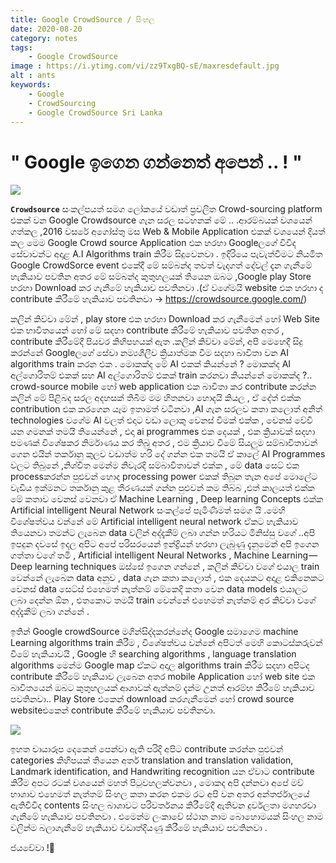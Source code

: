 ```yaml
---
title: Google CrowdSource / සිංහල
date: 2020-08-20 
category: notes
tags:
    - Google CrowdSource
image : https://i.ytimg.com/vi/zz9TxgBQ-sE/maxresdefault.jpg
alt : ants
keywords:
    - Google   
    - CrowdSourcing
    - Google CrowdSource Sri Lanka
---
```

# " Google ඉගෙන ගන්නෙත් අපෙන් .. ! "

![](https://i.ytimg.com/vi/zz9TxgBQ-sE/maxresdefault.jpg)

 **`Crowdsource`** සංකල්පයත් සමග ලෝකයේ වඩාත් ප්‍රචලිත Crowd-sourcing platform එකක් වන Google Crowdsource ගැන සරල සටහනක් මේ .. .ආරම්බයක් වශයෙන් ගත්කල ,2016 වසරේ අගෝස්තු මස Web & Mobile Application එකක් වශයෙන් දියත් කල මෙම Google Crowd source Application එක හරහා Googleලගේ විවිද සේවාවන්ට අදාළ A.I Algorithms train කිරීම සිදුවෙනවා . ඉදිරියෙ පැවැත්වීමට නියමිත Google CrowdSorce event එකේදී මේ සම්බන්ද තවත් වැදගත් දේවල් දැන ගැනීමේ හැකියාව පවතින අතර මේ සම්බන්ද කුතුහලයක් තියෙන ඔබට ,Google play Store හරහා Download කර ගැනීමේ හැකියාව පවතිනවා .(ඒ වගේමයි website එක හරහා ද contribute කිරීමේ හැකියාව පවතිනවා -> https://crowdsource.google.com/)

 කලින් කිව්වා මේන් , play store එක හරහා Download කර ගැනීමෙන් හෝ Web Site එක භාවිතයෙන් හෝ මේ සදහා contribute කිරීමේ හැකියාව පවතින අතර , contribute කිරීමේදී පියවර කිහිපහයක් ඇත .කලින් කිව්වා මේන්, අපි මෙහෙදී සිදු කරන්නේ Googleලගේ සේවා නම්‍යශීලීව ක්‍රියාත්මක වීම සදහා බාවිතා වන AI algorithms train කරන එක . මොකක්ද මේ AI එකක් කියන්නේ ? මොකක්ද AI අල්ගොරිතම් එකක් සහ AI අල්ගොරිතම් එකක් train කරනවා කියන්නේ මොකක්ද ?.. crowd-source mobile හෝ web application එක බාවිතා කර contribute කරන්න කලින් මේ පිළිබද සරල අදහසක් තිබීම මම හිතනවා හොදයි කියල , ඒ දේත් එක්ක contribution එක කරගෙන යෑම ඉතාමත් වටිනවා ,AI ගැන සරලව කතා කලොත් අනිත් technologies වගේම AI වලත් එදාට වඩා ලොකු වෙනස් වීමක් එක්ක , වෙනස් වේවි යන ගමනක් තමයි තියෙන්නේ , එදා ai programmes එක දෙයක් , එක ක්‍රියාවක් සදහා පමණක් විශේෂකර නිර්මාණය කර තිබු අතර , එම ක්‍රියාව වීමේ සියලුම සම්බාවිතාවන් ගෙන එයින් තර්කානු කුලව වඩාත්ම හරි දේ ගන්න එක තමයි ඒ කාලේ AI Programmes වලට තිබුනේ ,නිශ්චිත මෙන්ම නිවැරදි සම්බාවිතාවන් එක්ක , මේ data සෙට් එක processකරන්න පුළුවන් හොද processing power එකක් තිබුන තැන අපේ මොලේට වැඩිය ඉක්මනට තර්කානු කුළ තීරණයක් ගන්න පුළුවන් කම තිබ්බ ,එත් කාලයත් එක්ක මේ කතාව වෙනස් වෙනවා ඒ Machine Learning , Deep learning Concepts එක්ක Artificial intelligent Neural Network සංකල්පේ පැමිණීමත් සමග යි .මෙහි විශේෂත්වය වන්නේ මේ Artificial intelligent neural network ඒකට හැකියාව තියෙනවා තමන්ට ලැබෙන data වලින් අද්දැකීම් ලබා ගන්න හරියට මිනිස්සු වගේ ..අපි ඉපදුන දවසේ ඉදල අපිට අපේ පරිසරයෙන් ඉන්ද්‍රියන් හරහා ලැබුණු දැනුමෙන් අපි ඉගෙන ගත්තා වගේ තමි , Artificial intelligent Neural Networks , Machine Learning — Deep learning techniques ඔස්සේ ඉගෙන ගන්නේ , කලින් කිව්වා වගේ එයාල train වෙන්නේ ලැබෙන data අනුව , data ගැන කතා කලොත් , එක දෙයකට අදාළ එකිනෙකට වෙනස් data සෙට්ස් එහෙමත් නැත්නම් මේකෙදි කතා වෙන data models එයාලට ලබා දෙන්න ඕන , එතකොට තමයි train වෙන්නේ එහෙමත් නැත්නම් අර කිව්වා වගේ අද්දැකීම් ලබා ගන්නේ .

 ඉතින් Google crowdSource මගින්සිද්දකරන්නේද Google සමාගෙම machine Learning algorithms train කිරීම , විශේෂත්වය වන්නේ අපිටත් මෙහි කොටස්කරුවන් වීමේ හැකියාවයි , Google හි searching algorithms , language translation algorithms මෙන්ම Google map ඒකට අදාල algorithms train කිරීම සදහා අපිටද contribute කිරීමේ හැකියාව ලැබෙන අතර mobile Application හෝ web site එක බාවිතයෙන් ඔබට කුතුහලයක් ආශාවක් ඇත්නම් දැන්ම උනත් ආරම්භ කිරීමේ හැකියාව පවතිනවා.. Play Store එකෙන් download කරගැනීමෙන් හෝ crowd source websiteඑකෙන් contribute කිරීමේ හැකියාව පවතිනවා.

![](https://media.geeksforgeeks.org/wp-content/uploads/20200423160500/image1-21.png)

 ඉහත චායාරූප දෙකෙන් පෙන්වා ඇති පරිදි අපිට contribute කරන්න පුළුවන් categories කිහිපයක් තියෙන අතර් translation and translation validation, Landmark identification, and Handwriting recognition යන ඒවාට contribute කිරීම අපට රටක් වශයෙන් මහත් පිටුවහලක්වනවා , මොකද අපි දන්නවා අපේ මව් භාශාව එහෙමත් නැත්තම් සිංහල කතා කරන එකම රට අපි වන අතර අන්තර්ජාලයේ ඇතිවිවිද contents සිංහල බාශාවට පරිවර්තනය කිරීමේදී ඇතිවන දුර්වලතා මගහරවා ගැනීමේ හැකියාව පවතිනවා . එමෙන්ම ලංකාවේ ස්ථාන නාම බොහොමයක් සිංහල නාම වලින්ම බලාගැනීමේ හැකියාව වඩාත්දියණු කිරීමේ හැකියාව පවතිනවා .

  ජයවේවා !🤍
